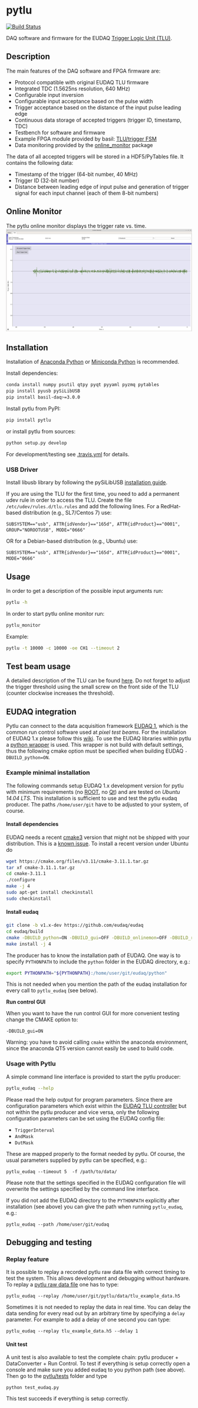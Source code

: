 ﻿# pytlu

[![Build Status](https://github.com/silab-bonn/pytlu/actions/workflows/tests.yml/badge.svg?branch=master)](https://github.com/silab-bonn/pytlu/actions?query=workflow%3A%22tests%22)

DAQ software and firmware for the EUDAQ [Trigger Logic Unit (TLU)](https://twiki.cern.ch/twiki/bin/view/MimosaTelescope/TLU).

## Description

The main features of the DAQ software and FPGA firmware are:

- Protocol compatible with original EUDAQ TLU firmware
- Integrated TDC (1.5625ns resolution, 640 MHz)
- Configurable input inversion
- Configurable input acceptance based on the pulse width
- Trigger acceptance based on the distance of the input pulse leading edge
- Continuous data storage of accepted triggers (trigger ID, timestamp, TDC)
- Testbench for software and firmware
- Example FPGA module provided by basil: [TLU/trigger FSM](https://github.com/SiLab-Bonn/basil/tree/master/firmware/modules/tlu)
- Data monitoring provided by the [online_monitor](https://github.com/SiLab-Bonn/online_monitor) package

The data of all accepted triggers will be stored in a HDF5/PyTables file. It contains the following data:

- Timestamp of the trigger (64-bit number, 40 MHz)
- Trigger ID (32-bit number)
- Distance between leading edge of input pulse and generation of trigger signal for each input channel (each of them 8-bit numbers)


## Online Monitor

The pytlu online monitor displays the trigger rate vs. time.
![Pytlu online monitor](online_monitor.png)

## Installation

Installation of [Anaconda Python](https://www.anaconda.com/download) or [Miniconda Python](https://conda.io/miniconda.html) is recommended.

Install dependencies:
```bash
conda install numpy psutil qtpy pyqt pyyaml pyzmq pytables
pip install pyusb pySiLibUSB
pip install basil-daq>=3.0.0
```

Install pytlu from PyPI:
```bash
pip install pytlu
```

or install pytlu from sources:
```bash
python setup.py develop
```

For development/testing see [.travis.yml](https://github.com/SiLab-Bonn/pytlu/blob/master/.travis.yml) for details.

### USB Driver

Install libusb library by following the pySiLibUSB [installation guide](https://github.com/SiLab-Bonn/pySiLibUSB/wiki).

If you are using the TLU for the first time, you need to add a permanent udev rule in order to access the TLU. Create the file `/etc/udev/rules.d/tlu.rules` and add the following lines.
For a RedHat-based distribution (e.g., SL7/Centos 7) use:
```
SUBSYSTEM=="usb", ATTR{idVendor}=="165d", ATTR{idProduct}=="0001", GROUP="NOROOTUSB", MODE="0666"
```
OR for a Debian-based distribution (e.g., Ubuntu) use:
```
SUBSYSTEM=="usb", ATTR{idVendor}=="165d", ATTR{idProduct}=="0001", MODE="0666"
```

## Usage

In order to get a description of the possible input arguments run:
```bash
pytlu -h
```

In order to start pytlu online monitor run:
```bash
pytlu_monitor
```

Example:
```bash
pytlu -t 10000 -c 10000 -oe CH1 --timeout 2
```

## Test beam usage

A detailed description of the TLU can be found [here](https://www.eudet.org/e26/e28/e42441/e57298/EUDET-MEMO-2009-04.pdf). Do not forget to adjust the trigger threshold using the small screw on the front side of the TLU (counter clockwise increases the threshold).

## EUDAQ integration

Pytlu can connect to the data acquisition framework [EUDAQ 1](https://github.com/eudaq/eudaq/tree/v1.x-dev), which is the common run control software used at *pixel test beams*. For the installation of EUDAQ 1.x please follow this [wiki](https://telescopes.desy.de/EUDAQ). To use the EUDAQ libraries within pytlu a [python wrapper](https://github.com/eudaq/eudaq/blob/v1.x-dev/python/PyEUDAQWrapper.py) is used. This wrapper is not build with default settings, thus the following cmake option must be specified when building EUDAQ `-DBUILD_python=ON`.

### Example minimal installation
The following commands setup EUDAQ 1.x development version for pytlu with minimum requirements (no [ROOT](https://root.cern.ch/), no [Qt](https://www.qt.io/)) and are tested on *Ubuntu 14.04 LTS*. This installation is sufficient to use and test the pytlu eudaq producer. The paths `/home/user/git` have to be adjusted to your system, of course.
#### Install dependencies
EUDAQ needs a recent [cmake3](https://cmake.org/download/) version that might not be shipped with your distribution. This is a [known issue](https://github.com/eudaq/eudaq/issues/466). To install a recent version under Ubuntu do
```bash
wget https://cmake.org/files/v3.11/cmake-3.11.1.tar.gz
tar xf cmake-3.11.1.tar.gz
cd cmake-3.11.1
./configure
make -j 4
sudo apt-get install checkinstall
sudo checkinstall
```
#### Install eudaq
```bash
git clone -b v1.x-dev https://github.com/eudaq/eudaq
cd eudaq/build
cmake -DBUILD_python=ON -DBUILD_gui=OFF -DBUILD_onlinemon=OFF -DBUILD_runsplitter=OFF -DUSE_ROOT=OFF ..
make install -j 4
```
The producer has to know the installation path of EUDAQ. One way is to specify `PYTHONPATH` to include the `python` folder in the EUDAQ directory, e.g.:
```bash
export PYTHONPATH="${PYTHONPATH}:/home/user/git/eudaq/python"
```
This is not needed when you mention the path of the eudaq installation for every call to `pytlu_eudaq` (see below).

**Run control GUI**

When you want to have the run control GUI for more convenient testing change the CMAKE option to:
```
-DBUILD_gui=ON
```
Warning: you have to avoid calling `cmake` within the anaconda environment, since the anaconda QT5 version cannot easily be used to build code.

### Usage with Pytlu
A simple command line interface is provided to start the pytlu producer:
```bash
pytlu_eudaq --help
```
Please read the help output for program parameters.
Since there are configuration parameters which exist within the [EUDAQ TLU controller](https://github.com/eudaq/eudaq/blob/v1.x-dev/producers/tlu/src/TLUController.cc) but not within the 
pytlu producer and vice versa, only the following configuration parameters can be set using the EUDAQ config file:
 
 - `TriggerInterval`
 - `AndMask`
 - `DutMask`

These are mapped properly to the format needed by pytlu. Of course, the usual parameters supplied by pytlu can be specified, e.g.:

```
pytlu_eudaq --timeout 5  -f /path/to/data/
```

Please note that the settings specified in the EUDAQ configuration file will overwrite the settings specified by the command line interface.


If you did not add the EUDAQ directory to the `PYTHONPATH` explicitly after installation (see above) you can give the path when running `pytlu_eudaq`, e.g.:

```
pytlu_eudaq --path /home/user/git/eudaq
```

## Debugging and testing
### Replay feature
It is possible to replay a recorded pytlu raw data file with correct timing to test the system. This allows development and debugging without hardware. To replay a [pytlu raw data file](https://github.com/SiLab-Bonn/pytlu/blob/development/data/tlu_example_data.h5) one has to type:

```
pytlu_eudaq --replay /home/user/git/pytlu/data/tlu_example_data.h5
```

Sometimes it is not needed to replay the data in real time. You can delay the data sending for every read out by an arbitrary time by specifying a `delay` parameter. For example to add a delay of one second you can type:

```
pytlu_eudaq --replay tlu_example_data.h5 --delay 1
```

#### Unit test
A unit test is also available to test the complete chain: pytlu producer + DataConverter + Run Control. To test if everything is setup correctly open a console and make sure you added eudaq to you python path (see above). Then go to the [pytlu/tests](https://github.com/SiLab-Bonn/pytlu/tree/development/tests) folder and type
```
python test_eudaq.py
```
This test succeeds if everything is setup correctly.
